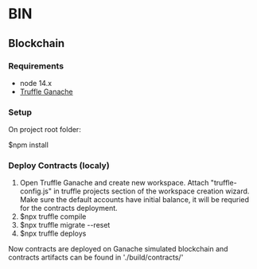 # BIN 
## Blockchain
### Requirements
* node 14.x
* [Truffle Ganache](https://trufflesuite.com/ganache)

### Setup
On project root folder:

$npm install


### Deploy Contracts (localy)
1) Open Truffle Ganache and create new workspace. Attach "truffle-config.js" in truffle projects section of the workspace creation wizard. Make sure the default accounts have initial balance, it will be requried for the contracts deployment.
2) $npx truffle compile
3) $npx truffle migrate --reset
4) $npx truffle deploys

Now contracts are deployed on Ganache simulated blockchain and contracts artifacts can be found in './build/contracts/'
